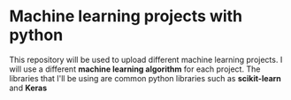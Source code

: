 # Machine learning projects with python
This repository will be used to upload different machine learning projects. I will use a different **machine learning algorithm** for each project. The libraries that I'll be using are common python libraries such as **scikit-learn** and **Keras**
